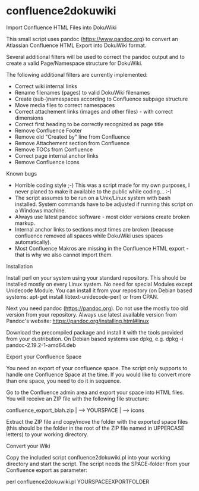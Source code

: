 # confluence2dokuwiki
Import Confluence HTML Files into DokuWiki

This small script uses pandoc (https://www.pandoc.org) to convert an Atlassian Confluence HTML Export into DokuWiki format.

Several additional filters will be used to correct the pandoc output and to create a valid Page/Namespace structure for DokuWiki. 

The following additional filters are currently implemented:

* Correct wiki internal links
* Rename filenames (pages) to valid DokuWiki filenames
* Create (sub-)namespaces according to Confluence subpage structure
* Move media files to correct namespaces
* Correct attachement links (images and other files) - with correct dimensions
* Correct first heading to be correctly recognized as page title
* Remove Confluence Footer
* Remove old "Created by" line from Confluence
* Remove Attachement section from Confluence
* Remove TOCs from Confluence
* Correct page internal anchor links
* Remove Confluence Icons

Known bugs

* Horrible coding style ;-) This was a script made for my own purposes, I never planed to make it available to the public while coding... :-)
* The script assumes to be run on a Unix/Linux system with bash installed. System commands have to be adjusted if running this script on a Windows machine.
* Always use latest pandoc software - most older versions create broken markup.
* Internal anchor links to sections most times are broken (beacuse confluence removed all spaces while DokuWiki uses spaces automatically).
* Most Confluence Makros are missing in the Confluence HTML export - that is why we also cannot import them.

Installation

Install perl on your system using your standard repository. This should be installed mostly on every Linux system. No need for special Modules except Unidecode Module. You can install it from your repository (on Debian based systems: apt-get install libtext-unidecode-perl) or from CPAN.

Next you need pandoc (https://pandoc.org). Do not use the mostly too old version from your repository. Always use latest available version from Pandoc's website: https://pandoc.org/installing.html#linux

Download the precompiled package and install it with the tools provided from your dustribution. On Debian based systems use dpkg, e.g. dpkg -i pandoc-2.19.2-1-amd64.deb

Export your Confluence Space

You need an export of your confluence space. The script only supports to handle one Confluence Space at the time. If you would like to convert more than one space, you need to do it in sequence.

Go to the Confluence admin area and export your space into HTML files. You will receive an ZIP file with the following file structure:

confluence_export_blah.zip
|
--> YOURSPACE
           |
           --> icons

Extract the ZIP file and copy/move the folder with the exported space files (this should be the folder in the root of the ZIP file named in UPPERCASE letters) to your working directory.

Convert your Wiki

Copy the included script confluence2dokuwiki.pl into your working directory and start the script. The script needs the SPACE-folder from your Confluence export as parameter:

perl confluence2dokuwiki.pl YOURSPACEEXPORTFOLDER


